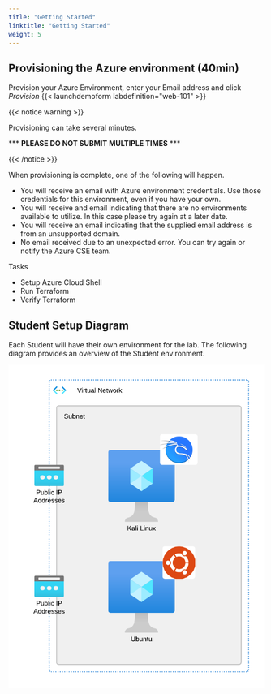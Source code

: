```yaml
---
title: "Getting Started"
linktitle: "Getting Started"
weight: 5
---
```



## Provisioning the Azure environment (40min)

Provision your Azure Environment, enter your Email address and click _Provision_
{{< launchdemoform labdefinition="web-101" >}}

{{< notice warning >}}

Provisioning can take several minutes.

\*\*\* __PLEASE DO NOT SUBMIT MULTIPLE TIMES__ \*\*\*  

{{< /notice >}}

When provisioning is complete, one of the following will happen.

* You will receive an email with Azure environment credentials. Use those credentials for this environment, even if you have your own.
* You will receive and email indicating that there are no environments available to utilize. In this case please try again at a later date.
* You will receive an email indicating that the supplied email address is from an unsupported domain.
* No email received due to an unexpected error. You can try again or notify the Azure CSE team.

Tasks

* Setup Azure Cloud Shell
* Run Terraform
* Verify Terraform

## Student Setup Diagram

Each Student will have their own environment for the lab. The following diagram provides an overview of the Student environment.

   ![setup](env_diagram.png)
